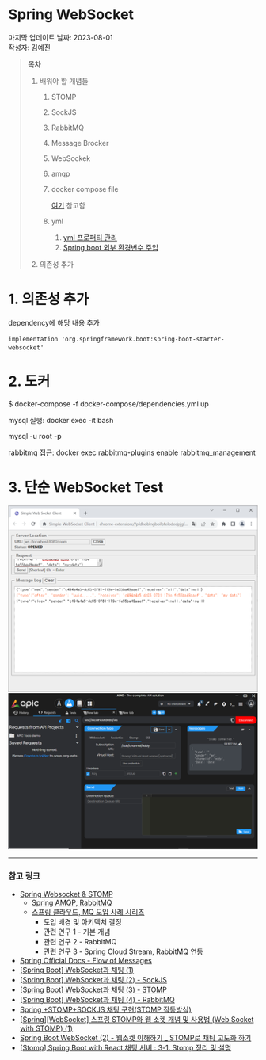 # Spring WebSocket

마지막 업데이트 날짜: 2023-08-01 <br>
작성자: 김예진

> **목차**
>
> 1. 배워야 할 개념들
>
>    1. STOMP
>
>    2. SockJS
>
>    3. RabbitMQ
>
>    4. Message Brocker
>
>    5. WebSockek
>
>    6. amqp
>
>    7. docker compose file
>
>       [여기](https://github.com/skylove308/playground) 참고함
>
>    8. yml
>
>       1. [yml 프로퍼티 관리](https://tecoble.techcourse.co.kr/post/2022-10-04-active_profiles/)
>       2. [Spring boot 외부 환경변수 주입](https://velog.io/@crow/Spring-boot-%EC%99%B8%EB%B6%80-%ED%99%98%EA%B2%BD%EB%B3%80%EC%88%98-%EC%A3%BC%EC%9E%85)
>
> 2. 의존성 추가

# 1. 의존성 추가

dependency에 해당 내용 추가

`implementation 'org.springframework.boot:spring-boot-starter-websocket'`



# 2. 도커

$ docker-compose -f docker-compose/dependencies.yml up

mysql 실행: docker exec -it <mysql container name> bash

mysql -u root -p

rabbitmq 접근: docker exec <rabbitmq container name> rabbitmq-plugins enable rabbitmq_management

# 3. 단순 WebSocket Test

![](images/dev01.PNG)
![](images/dev02.PNG)

------

### 참고 링크

- [Spring Websocket & STOMP](https://brunch.co.kr/@springboot/695#:~:text=STOMP%EB%8A%94%20Simple%20Text%20Oriented,%ED%95%98%EA%B2%8C%20%EC%A0%95%EC%9D%98%ED%95%A0%20%EC%88%98%20%EC%9E%88%EB%8B%A4.)
  - [Spring AMQP, RabbitMQ](https://brunch.co.kr/@springboot/298)
  - [스프링 클라우드, MQ 도입 사례 시리즈](https://brunch.co.kr/@springboot/2)
    - 도입 배경 및 아키텍처 결정
    - 관련 연구 1 - 기본 개념
    - 관련 연구 2 - RabbitMQ
    - 관련 연구 3 - Spring Cloud Stream, RabbitMQ 연동
- [Spring Official Docs - Flow of Messages](https://docs.spring.io/spring-framework/reference/web/websocket/stomp/message-flow.html)
- [[Spring Boot] WebSocket과 채팅 (1)](https://dev-gorany.tistory.com/212)
- [[Spring Boot] WebSocket과 채팅 (2) - SockJS](https://dev-gorany.tistory.com/224)
- [[Spring Boot] WebSocket과 채팅 (3) - STOMP](https://dev-gorany.tistory.com/235)
- [[Spring Boot] WebSocket과 채팅 (4) - RabbitMQ](https://dev-gorany.tistory.com/325)
- [Spring +STOMP+SOCKJS 채팅 구현(STOMP 작동방식)](https://nobase2dev.tistory.com/25)
- [[Spring][WebSocket] 스프링 STOMP와 웹 소켓 개념 및 사용법 (Web Socket with STOMP) (1)](https://growth-coder.tistory.com/157)
- [Spring Boot WebSocket (2) - 웹소켓 이해하기 _ STOMP로 채팅 고도화 하기](https://ws-pace.tistory.com/106)
- [[Stomp] Spring Boot with React 채팅 서버 : 3-1. Stomp 정리 및 설명](https://develop123.tistory.com/76)
